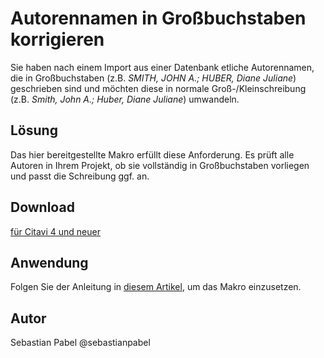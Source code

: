 # Autorennamen in Großbuchstaben korrigieren

Sie haben nach einem Import aus einer Datenbank etliche Autorennamen, die in Großbuchstaben (z.B. *SMITH, JOHN A.; HUBER, Diane Juliane*) geschrieben sind und möchten diese in normale Groß-/Kleinschreibung (z.B. *Smith, John A.; Huber, Diane Juliane*) umwandeln.

## Lösung
Das hier bereitgestellte Makro erfüllt diese Anforderung. Es prüft alle Autoren in Ihrem Projekt, ob sie vollständig in Großbuchstaben vorliegen und passt die Schreibung ggf. an.

## Download

[für Citavi 4 und neuer](C4+_Normalize_All_Capital_Author_Names.cs)

## Anwendung
Folgen Sie der Anleitung in [diesem Artikel](/readme.de.md), um das Makro einzusetzen.

## Autor
Sebastian Pabel @sebastianpabel